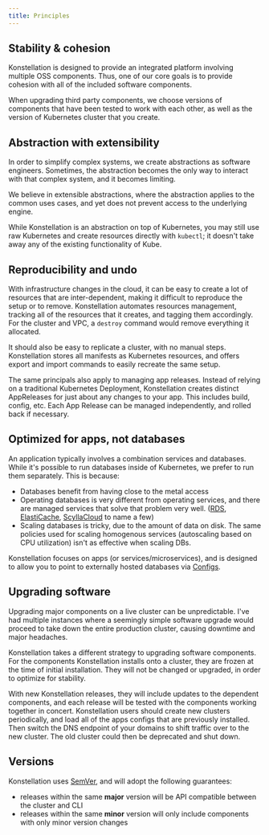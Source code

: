 ```yaml
---
title: Principles
---
```


## Stability & cohesion

Konstellation is designed to provide an integrated platform involving multiple OSS components. Thus, one of our core goals is to provide cohesion with all of the included software components.

When upgrading third party components, we choose versions of components that have been tested to work with each other, as well as the version of Kubernetes cluster that you create.

## Abstraction with extensibility

In order to simplify complex systems, we create abstractions as software engineers. Sometimes, the abstraction becomes the only way to interact with that complex system, and it becomes limiting.

We believe in extensible abstractions, where the abstraction applies to the common uses cases, and yet does not prevent access to the underlying engine.

While Konstellation is an abstraction on top of Kubernetes, you may still use raw Kubernetes and create resources directly with `kubectl`; it doesn't take away any of the existing functionality of Kube.



## Reproducibility and undo

With infrastructure changes in the cloud, it can be easy to create a lot of resources that are inter-dependent, making it difficult to reproduce the setup or to remove. Konstellation automates resources management, tracking all of the resources that it creates, and tagging them accordingly. For the cluster and VPC, a `destroy` command would remove everything it allocated.

It should also be easy to replicate a cluster, with no manual steps. Konstellation stores all manifests as Kubernetes resources, and offers export and import commands to easily recreate the same setup.

The same principals also apply to managing app releases. Instead of relying on a traditional Kubernetes Deployment, Konstellation creates distinct AppReleases for just about any changes to your app. This includes build, config, etc. Each App Release can be managed independently, and rolled back if necessary.

## Optimized for apps, not databases

An application typically involves a combination services and databases. While it's possible to run databases inside of Kubernetes, we prefer to run them separately. This is because:

* Databases benefit from having close to the metal access
* Operating databases is very different from operating services, and there are managed services that solve that problem very well. ([RDS](https://aws.amazon.com/rds/), [ElastiCache](https://aws.amazon.com/elasticache/), [ScyllaCloud](https://www.scylladb.com/product/scylla-cloud/) to name a few)
* Scaling databases is tricky, due to the amount of data on disk. The same policies used for scaling homogenous services (autoscaling based on CPU utilization) isn't as effective when scaling DBs.

Konstellation focuses on apps (or services/microservices), and is designed to allow you to point to externally hosted databases via [Configs](apps/configuration.md).

## Upgrading software

Upgrading major components on a live cluster can be unpredictable. I've had multiple instances where a seemingly simple software upgrade would proceed to take down the entire production cluster, causing downtime and major headaches.

Konstellation takes a different strategy to upgrading software components. For the components Konstellation installs onto a cluster, they are frozen at the time of initial installation. They will not be changed or upgraded, in order to optimize for stability.

With new Konstellation releases, they will include updates to the dependent components, and each release will be tested with the components working together in concert. Konstellation users should create new clusters periodically, and load all of the apps configs that are previously installed. Then switch the DNS endpoint of your domains to shift traffic over to the new cluster. The old cluster could then be deprecated and shut down.

## Versions

Konstellation uses [SemVer](https://semver.org/), and will adopt the following guarantees:

* releases within the same __major__ version will be API compatible between the cluster and CLI
* releases within the same __minor__ version will only include components with only minor version changes
